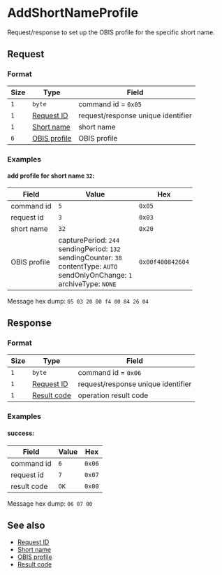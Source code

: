 # AddShortNameProfile

Request/response to set up the OBIS profile for the specific short name.


## Request

### Format

| Size | Type                                     | Field                              |
| ---- | ---------------------------------------- | ---------------------------------- |
| `1`  | `byte`                                   | command id = `0x05`                |
| `1`  | [Request ID](../types.md#request-id)     | request/response unique identifier |
| `1`  | [Short name](../types.md#short-name)     | short name                         |
| `6`  | [OBIS profile](../types.md#obis-profile) | OBIS profile                       |

### Examples

#### add profile for short name `32`:

| Field        | Value                                                                                                                                                 | Hex              |
| ------------ | ----------------------------------------------------------------------------------------------------------------------------------------------------- | ---------------- |
| command id   | `5`                                                                                                                                                   | `0x05`           |
| request id   | `3`                                                                                                                                                   | `0x03`           |
| short name   | `32`                                                                                                                                                  | `0x20`           |
| OBIS profile | capturePeriod: `244` <br> sendingPeriod: `132` <br> sendingCounter: `38` <br> contentType: `AUTO` <br> sendOnlyOnChange: `1` <br> archiveType: `NONE` | `0x00f400842604` |

Message hex dump: `05 03 20 00 f4 00 84 26 04`


## Response

### Format

| Size | Type                                   | Field                              |
| ---- | -------------------------------------- | ---------------------------------- |
| `1`  | `byte`                                 | command id = `0x06`                |
| `1`  | [Request ID](../types.md#request-id)   | request/response unique identifier |
| `1`  | [Result code](../types.md#result-code) | operation result code              |

### Examples

#### success:

| Field       | Value | Hex    |
| ----------- | ----- | ------ |
| command id  | `6`   | `0x06` |
| request id  | `7`   | `0x07` |
| result code | `OK`  | `0x00` |

Message hex dump: `06 07 00`


## See also

* [Request ID](../types.md#request-id)
* [Short name](../types.md#short-name)
* [OBIS profile](../types.md#obis-profile)
* [Result code](../types.md#result-code)
